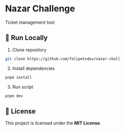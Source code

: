 # Nazar Challenge

Ticket management tool

## 🚀 Run Locally

1. Clone repository

```sh
git clone https://github.com/felipetodev/nazar-chall
```

2. Install dependencies

```bash
pnpm install
```

3. Run script

```bash
pnpm dev
```

## 📄 License

This project is licensed under the **MIT License**.
